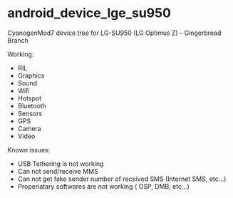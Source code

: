 android_device_lge_su950
=========================

CyanogenMod7 device tree for LG-SU950 (LG Optimus Z) - Gingerbread Branch

Working:
* RIL
* Graphics
* Sound
* Wifi
* Hotspot
* Bluetooth
* Sensors
* GPS
* Camera
* Video

Known issues:
* USB Tethering is not working
* Can not send/receive MMS
* Can not get fake sender number of received SMS (Internet SMS, etc...)
* Properiatary softwares are not working ( OSP, DMB, etc...)
